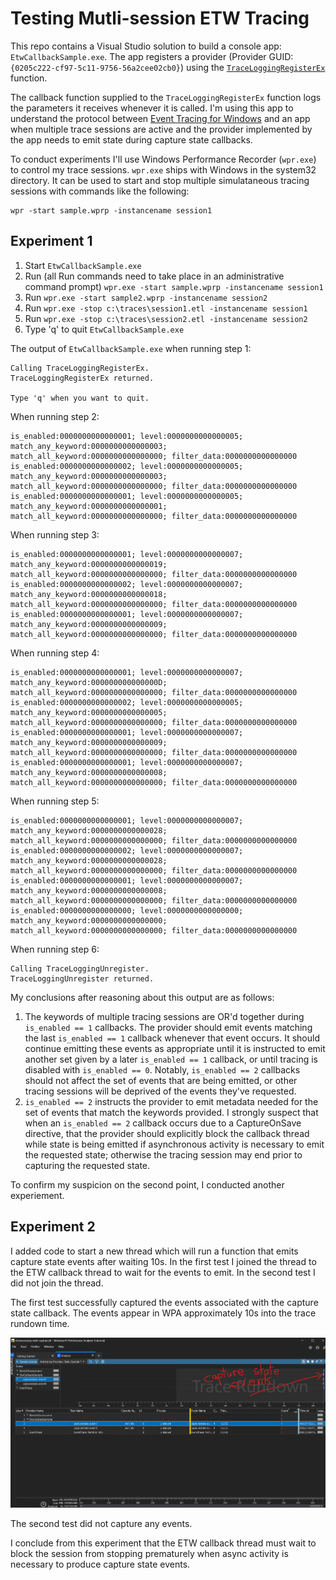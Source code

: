 # Testing Mutli-session ETW Tracing
This repo contains a Visual Studio solution to build a console app: `EtwCallbackSample.exe`.  The app registers a provider (Provider GUID: `{0205c222-cf97-5c11-9756-56a2cee02cb0}`) using the [`TraceLoggingRegisterEx`](https://learn.microsoft.com/en-us/windows/win32/api/traceloggingprovider/nf-traceloggingprovider-traceloggingregisterex) function.  

The callback function supplied to the `TraceLoggingRegisterEx` function logs the parameters it receives whenever it is called.  I'm using this app to understand the protocol between [Event Tracing for Windows](https://learn.microsoft.com/en-us/windows-hardware/drivers/devtest/event-tracing-for-windows--etw-) and an app when multiple trace sessions are active and the provider implemented by the app needs to emit state during capture state callbacks.

To conduct experiments I'll use Windows Performance Recorder (`wpr.exe`) to control my trace sessions.  `wpr.exe` ships with Windows in the system32 directory.  It can be used to start and stop multiple simulataneous tracing sessions with commands like the following:

```
wpr -start sample.wprp -instancename session1
```

## Experiment 1

1. Start `EtwCallbackSample.exe`
2. Run (all Run commands need to take place in an administrative command prompt) `wpr.exe -start sample.wprp -instancename session1`
3. Run `wpr.exe -start sample2.wprp -instancename session2`
4. Run `wpr.exe -stop c:\traces\session1.etl -instancename session1`
5. Run `wpr.exe -stop c:\traces\session2.etl -instancename session2`
6. Type 'q' to quit `EtwCallbackSample.exe`

The output of `EtwCallbackSample.exe` when running step 1:


```
Calling TraceLoggingRegisterEx.
TraceLoggingRegisterEx returned.

Type 'q' when you want to quit.
```

When running step 2:
```
is_enabled:0000000000000001; level:0000000000000005; match_any_keyword:0000000000000003; match_all_keyword:0000000000000000; filter_data:0000000000000000
is_enabled:0000000000000002; level:0000000000000005; match_any_keyword:0000000000000003; match_all_keyword:0000000000000000; filter_data:0000000000000000
is_enabled:0000000000000001; level:0000000000000005; match_any_keyword:0000000000000001; match_all_keyword:0000000000000000; filter_data:0000000000000000
```

When running step 3:
```
is_enabled:0000000000000001; level:0000000000000007; match_any_keyword:0000000000000019; match_all_keyword:0000000000000000; filter_data:0000000000000000
is_enabled:0000000000000002; level:0000000000000007; match_any_keyword:0000000000000018; match_all_keyword:0000000000000000; filter_data:0000000000000000
is_enabled:0000000000000001; level:0000000000000007; match_any_keyword:0000000000000009; match_all_keyword:0000000000000000; filter_data:0000000000000000
```

When running step 4:
```
is_enabled:0000000000000001; level:0000000000000007; match_any_keyword:000000000000000D; match_all_keyword:0000000000000000; filter_data:0000000000000000
is_enabled:0000000000000002; level:0000000000000005; match_any_keyword:0000000000000005; match_all_keyword:0000000000000000; filter_data:0000000000000000
is_enabled:0000000000000001; level:0000000000000007; match_any_keyword:0000000000000009; match_all_keyword:0000000000000000; filter_data:0000000000000000
is_enabled:0000000000000001; level:0000000000000007; match_any_keyword:0000000000000008; match_all_keyword:0000000000000000; filter_data:0000000000000000
```

When running step 5:
```
is_enabled:0000000000000001; level:0000000000000007; match_any_keyword:0000000000000028; match_all_keyword:0000000000000000; filter_data:0000000000000000
is_enabled:0000000000000002; level:0000000000000007; match_any_keyword:0000000000000028; match_all_keyword:0000000000000000; filter_data:0000000000000000
is_enabled:0000000000000001; level:0000000000000007; match_any_keyword:0000000000000008; match_all_keyword:0000000000000000; filter_data:0000000000000000
is_enabled:0000000000000000; level:0000000000000000; match_any_keyword:0000000000000000; match_all_keyword:0000000000000000; filter_data:0000000000000000
```

When running step 6:
```
Calling TraceLoggingUnregister.
TraceLoggingUnregister returned.
```

My conclusions after reasoning about this output are as follows:
1. The keywords of multiple tracing sessions are OR'd together during `is_enabled == 1` callbacks.  The provider should emit events matching the last `is_enabled == 1` callback whenever that event occurs.  It should continue emitting these events as appropriate until it is instructed to emit another set given by a later `is_enabled == 1` callback, or until tracing is disabled with `is_enabled == 0`.  Notably, `is_enabled == 2` callbacks should not affect the set of events that are being emitted, or other tracing sessions will be deprived of the events they've requested.
2. `is_enabled == 2` instructs the provider to emit metadata needed for the set of events that match the keywords provided.  I strongly suspect that when an `is_enabled == 2` callback occurs due to a CaptureOnSave directive, that the provider should explicitly block the callback thread while state is being emitted if asynchronous activity is necessary to emit the requested state; otherwise the tracing session may end prior to capturing the requested state.

To confirm my suspicion on the second point, I conducted another experiement.

## Experiment 2
I added code to start a new thread which will run a function that emits capture state events after waiting 10s.  In the first test I joined the thread to the ETW callback thread to wait for the events to emit.  In the second test I did not join the thread.

The first test successfully captured the events associated with the capture state callback.  The events appear in WPA approximately 10s into the trace rundown time.

![image](./capture-state-on-save.png)

The second test did not capture any events.

I conclude from this experiment that the ETW callback thread must wait to block the session from stopping prematurely when async activity is necessary to produce capture state events.
